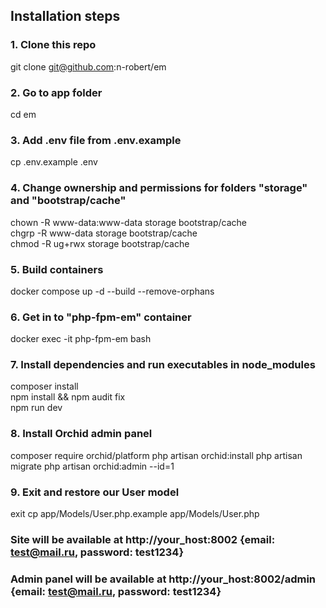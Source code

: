 ## Installation steps
### 1. Clone this repo
git clone git@github.com:n-robert/em

### 2. Go to app folder
cd em

### 3. Add .env file from .env.example
cp .env.example .env

### 4. Change ownership and permissions for folders "storage" and "bootstrap/cache"
chown -R www-data:www-data storage bootstrap/cache\
chgrp -R www-data storage bootstrap/cache\
chmod -R ug+rwx storage bootstrap/cache

### 5. Build containers
docker compose up -d --build --remove-orphans

### 6. Get in to "php-fpm-em" container
docker exec -it php-fpm-em bash

### 7. Install dependencies and run executables in node_modules
composer install\
npm install && npm audit fix\
npm run dev

### 8. Install Orchid admin panel
composer require orchid/platform
php artisan orchid:install
php artisan migrate
php artisan orchid:admin --id=1

### 9. Exit and restore our User model
exit
cp app/Models/User.php.example app/Models/User.php

### Site will be available at http://your_host:8002 {email: test@mail.ru, password: test1234}
### Admin panel will be available at http://your_host:8002/admin {email: test@mail.ru, password: test1234}
